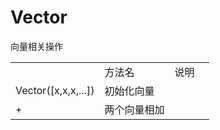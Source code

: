 # Vector

向量相关操作

<table>
    <th><td>方法名</td><td>说明</td><th>
    <tr><td>Vector([x,x,x,...])</td><td>初始化向量</td></tr>
    <tr><td>+</td><td>两个向量相加</td></tr>

</table>
